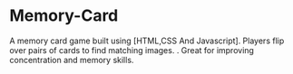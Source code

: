 # Memory-Card
A  memory card game built using [HTML,CSS And Javascript]. Players flip over pairs of cards to find matching images. . Great for improving concentration and memory skills.
